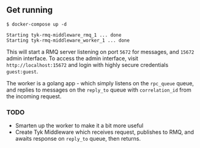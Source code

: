 ## Get running

```
$ docker-compose up -d

Starting tyk-rmq-middleware_rmq_1 ... done
Starting tyk-rmq-middleware_worker_1 ... done
```

This will start a RMQ server listening on port `5672` for messages, and `15672` admin interface.
To access the admin interface, visit `http://localhost:15672` and login with highly secure credentials `guest:guest`.

The worker is a golang app - which simply listens on the `rpc_queue` queue, and replies to messages on the `reply_to`
queue with `correlation_id` from the incoming request.

### TODO

- Smarten up the worker to make it a bit more useful
- Create Tyk Middleware which receives request, publishes to RMQ, and awaits response on `reply_to` queue, then returns.
